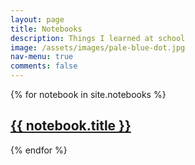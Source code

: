 ```yaml
---
layout: page
title: Notebooks
description: Things I learned at school
image: /assets/images/pale-blue-dot.jpg
nav-menu: true
comments: false
---
```


{% for notebook in site.notebooks %}
	<div >
		<h2><a href="{{ notebook.url }}">{{ notebook.title }}</a></h2>
	</div>
{% endfor %}
